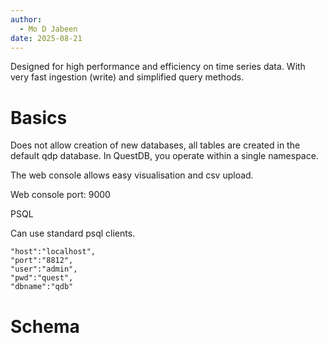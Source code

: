 ```yaml
---
author:
  - Mo D Jabeen
date: 2025-08-21
---
```


Designed for high performance and efficiency on time series data. With very fast ingestion (write) and simplified query methods.

# Basics

Does not allow creation of new databases, all tables are created in the default qdp database. In QuestDB, you operate within a single namespace.


The web console allows easy visualisation and csv upload.

Web console port: 9000

PSQL 

Can use standard psql clients.

```
"host":"localhost",
"port":"8812",
"user":"admin",
"pwd":"quest",
"dbname":"qdb"
```

# Schema

